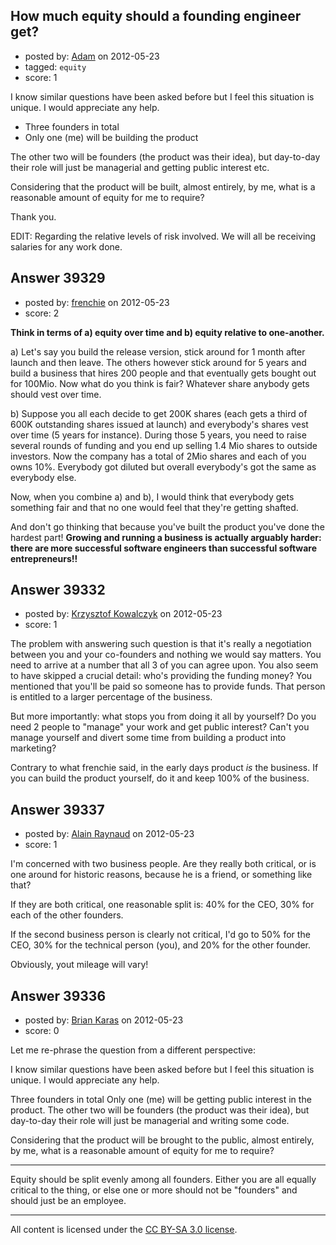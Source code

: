 ## How much equity should a founding engineer get?

- posted by: [Adam](https://stackexchange.com/users/-1/18071-adam) on 2012-05-23
- tagged: `equity`
- score: 1

I know similar questions have been asked before but I feel this situation is unique. I would appreciate any help.

 * Three founders in total
 * Only one (me) will be building the product

The other two will be founders (the product was their idea), but day-to-day their role will just be managerial and getting public interest etc.

Considering that the product will be built, almost entirely, by me, what is a reasonable amount of equity for me to require?

Thank you.

EDIT: Regarding the relative levels of risk involved. We will all be receiving salaries for any work done.


## Answer 39329

- posted by: [frenchie](https://stackexchange.com/users/-1/15155-frenchie) on 2012-05-23
- score: 2

**Think in terms of a) equity over time and b) equity relative to one-another.**

a) Let's say you build the release version, stick around for 1 month after launch and then leave. The others however stick around for 5 years and build a business that hires 200 people and that eventually gets bought out for 100Mio. Now what do you think is fair?
Whatever share anybody gets should vest over time.

b) Suppose you all each decide to get 200K shares (each gets a third of 600K outstanding shares issued at launch) and everybody's shares vest over time (5 years for instance). During those 5 years, you need to raise several rounds of funding and you end up selling 1.4 Mio shares to outside investors. Now the company has a total of 2Mio shares and each of you owns 10%. Everybody got diluted but overall everybody's got the same as everybody else.

Now, when you combine a) and b), I would think that everybody gets something fair and that no one would feel that they're getting shafted.

And don't go thinking that because you've built the product you've done the hardest part! **Growing and running a business is actually arguably harder: there are more successful software engineers than successful software entrepreneurs!!**


## Answer 39332

- posted by: [Krzysztof Kowalczyk](https://stackexchange.com/users/-1/3945-krzysztof-kowalczyk) on 2012-05-23
- score: 1

The problem with answering such question is that it's really a negotiation between you and your co-founders and nothing we would say matters. You need to arrive at a number that all 3 of you can agree upon. You also seem to have skipped a crucial detail: who's providing the funding money? You mentioned that you'll be paid so someone has to provide funds. That person is entitled to a larger percentage of the business.

But more importantly: what stops you from doing it all by yourself? Do you need 2 people to "manage" your work and get public interest? Can't you manage yourself and divert some time from building a product into marketing?

Contrary to what frenchie said, in the early days product *is* the business. If you can build the product yourself, do it and keep 100% of the business.



## Answer 39337

- posted by: [Alain Raynaud](https://stackexchange.com/users/-1/502-alain-raynaud) on 2012-05-23
- score: 1

I'm concerned with two business people. Are they really both critical, or is one around for historic reasons, because he is a friend, or something like that?

If they are both critical, one reasonable split is: 40% for the CEO, 30% for each of the other founders.

If the second business person is clearly not critical, I'd go to 50% for the CEO, 30% for the technical person (you), and 20% for the other founder.

Obviously, yout mileage will vary!


## Answer 39336

- posted by: [Brian Karas](https://stackexchange.com/users/-1/8465-brian-karas) on 2012-05-23
- score: 0

Let me re-phrase the question from a different perspective:

I know similar questions have been asked before but I feel this situation is unique. I would appreciate any help.

Three founders in total
Only one (me) will be getting public interest in the product.
The other two will be founders (the product was their idea), but day-to-day their role will just be managerial and writing some code.

Considering that the product will be brought to the public, almost entirely, by me, what is a reasonable amount of equity for me to require?


-----------------------

Equity should be split evenly among all founders.  Either you are all equally critical to the thing, or else one or more should not be "founders" and should just be an employee.





---

All content is licensed under the [CC BY-SA 3.0 license](https://creativecommons.org/licenses/by-sa/3.0/).
